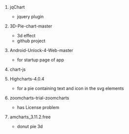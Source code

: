 1. jqChart
    * jquery plugin
    
2. 3D-Pie-chart-master
    * 3d effect
    * github project
    
3. Android-Unlock-4-Web-master
    * for startup page of app
    
4. chart-js

5. Highcharts-4.0.4
    * for a pie containing text and icon in the svg elements
    
6. zoomcharts-trial-zoomcharts
    * has License problem
    
7. amcharts_3.11.2.free
    * donut pie 3d
    